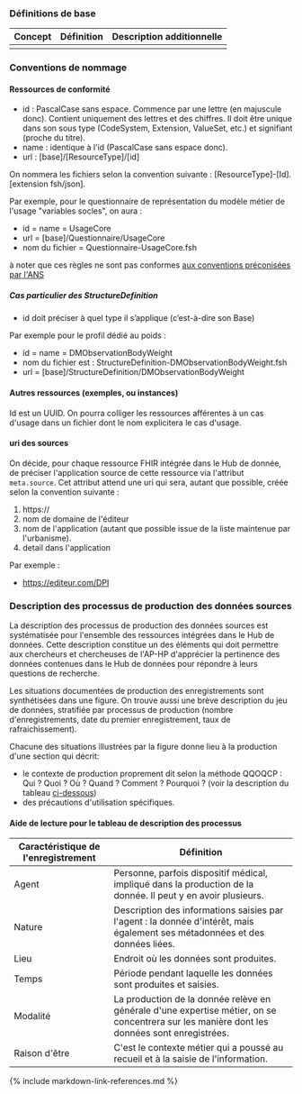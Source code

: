 ### Définitions de base

| Concept | Définition | Description additionnelle |
|---------|------------|---------------------------|
|         |            |                           |

### Conventions de nommage

#### Ressources de conformité
- id : PascalCase sans espace. Commence par une lettre (en majuscule donc). Contient uniquement des lettres et des chiffres. Il doit être unique dans son sous type (CodeSystem, Extension, ValueSet, etc.) et signifiant (proche du titre). 
- name : identique à l'id (PascalCase sans espace donc).
- url : [base]/[ResourceType]/[id] 

On nommera les fichiers selon la convention suivante : [ResourceType]-[Id].[extension fsh/json].

Par exemple, pour le questionnaire de représentation du modèle métier de l'usage "variables socles", on aura : 
-	id = name = UsageCore
-	url = [base]/Questionnaire/UsageCore
-	nom du fichier = Questionnaire-UsageCore.fsh

à noter que ces règles ne sont pas conformes [aux conventions préconisées par l'ANS](https://interop.esante.gouv.fr/ig/documentation/bonnes_pratiques_modeler.html#r%C3%A8gles-de-nommage-des-ressources-de-conformit%C3%A9)

##### Cas particulier des StructureDefinition

- id doit préciser à quel type il s’applique (c’est-à-dire son Base)

Par exemple pour le profil dédié au poids : 
-	id = name = DMObservationBodyWeight
-	nom du fichier est : StructureDefinition-DMObservationBodyWeight.fsh
-	url = [base]/StructureDefinition/DMObservationBodyWeight

#### Autres ressources (exemples, ou instances)
Id est un UUID. 
On pourra colliger les ressources afférentes à un cas d'usage dans un fichier dont le nom explicitera le cas d'usage. 

#### uri des sources
On décide, pour chaque ressource FHIR intégrée dans le Hub de donnée, de préciser l'application source de cette ressource via l'attribut `meta.source`. Cet attribut attend une uri qui sera, autant que possible, créée selon la convention suivante :
1. https://
2. nom de domaine de l'éditeur
3. nom de l'application (autant que possible issue de la liste maintenue par l'urbanisme).
4. detail dans l'application

Par exemple :
- https://editeur.com/DPI

### Description des processus de production des données sources
La description des processus de production des données sources est systématisée pour l'ensemble des ressources intégrées dans le Hub de données. 
Cette description constitue un des éléments qui doit permettre aux chercheurs et chercheuses de l'AP-HP d'apprécier la pertinence des données contenues dans le Hub de données pour répondre à leurs questions de recherche. 

Les situations documentées de production des enregistrements sont synthétisées dans une figure.
On trouve aussi une brève description du jeu de données, stratifiée par processus de production (nombre d'enregistrements, date du premier enregistrement, taux de rafraichissement).

Chacune des situations illustrées par la figure donne lieu à la production d'une section qui décrit: 
- le contexte de production proprement dit selon la méthode QQOQCP : Qui ? Quoi ? Où ? Quand ? Comment ? Pourquoi ? (voir la description du tableau [ci-dessous](#aide-de-lecture-pour-le-tableau-de-description-des-processus))
- des précautions d'utilisation spécifiques.

#### Aide de lecture pour le tableau de description des processus

| Caractéristique de l'enregistrement | Définition                                                                                                                                  |
|-------------------------------------|---------------------------------------------------------------------------------------------------------------------------------------------|
| Agent                               | Personne, parfois dispositif médical, impliqué dans la production de la donnée. Il peut y en avoir plusieurs.                               |
| Nature                              | Description des informations saisies par l'agent : la donnée d'intérêt, mais également ses métadonnées et des données liées.                |
| Lieu                                | Endroit où les données sont produites.                                                                                                      |
| Temps                               | Période pendant laquelle les données sont produites et saisies.                                                                             |
| Modalité                            | La production de la donnée relève en générale d'une expertise métier, on se concentrera sur les manière dont les données sont enregistrées. |
| Raison d'être                       | C'est le contexte métier qui a poussé au recueil et à la saisie de l'information.                                                           |

{% include markdown-link-references.md %}